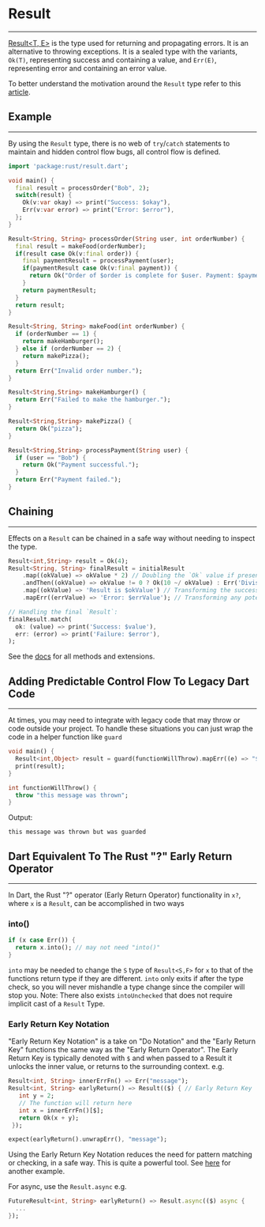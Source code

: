 # Result
***
[Result<T, E>](https://pub.dev/documentation/rust/latest/rust/Result-class.html) is the type used for returning and propagating errors. It is an alternative to throwing exceptions. It is a sealed type with the variants, `Ok(T)`, representing success and containing a value, and `Err(E)`, representing error and containing an error value.

To better understand the motivation around the `Result` type refer to this [article](https://mcmah309.github.io/#/blog/the_result_type_in_dart).

## Example
***
By using the `Result` type, there is no web of `try`/`catch` statements to maintain and hidden control flow bugs, all control flow is defined.
```dart
import 'package:rust/result.dart';

void main() {
  final result = processOrder("Bob", 2);
  switch(result) {
    Ok(v:var okay) => print("Success: $okay"),
    Err(v:var error) => print("Error: $error"),
  };
}

Result<String, String> processOrder(String user, int orderNumber) {
  final result = makeFood(orderNumber);
  if(result case Ok(v:final order)) {
    final paymentResult = processPayment(user);
    if(paymentResult case Ok(v:final payment)) {
      return Ok("Order of $order is complete for $user. Payment: $payment");
    }
    return paymentResult;
  }
  return result;
}

Result<String, String> makeFood(int orderNumber) {
  if (orderNumber == 1) {
    return makeHamburger();
  } else if (orderNumber == 2) {
    return makePizza();
  }
  return Err("Invalid order number.");
}

Result<String,String> makeHamburger() {
  return Err("Failed to make the hamburger.");
}

Result<String,String> makePizza() {
  return Ok("pizza");
}

Result<String,String> processPayment(String user) {
  if (user == "Bob") {
    return Ok("Payment successful.");
  }
  return Err("Payment failed.");
}
```

## Chaining
***
Effects on a `Result` can be chained in a safe way without
needing to inspect the type.
```dart
Result<int,String> result = Ok(4);
Result<String, String> finalResult = initialResult
    .map((okValue) => okValue * 2) // Doubling the `Ok` value if present.
    .andThen((okValue) => okValue != 0 ? Ok(10 ~/ okValue) : Err('Division by zero')) // Potentially failing operation.
    .map((okValue) => 'Result is $okValue') // Transforming the successful result into a string.
    .mapErr((errValue) => 'Error: $errValue'); // Transforming any potential error.

// Handling the final `Result`:
finalResult.match(
  ok: (value) => print('Success: $value'),
  err: (error) => print('Failure: $error'),
);
```
See the [docs] for all methods and extensions.

## Adding Predictable Control Flow To Legacy Dart Code
***
At times, you may need to integrate with legacy code that may throw or code outside your project. To handle these situations you can just wrap the code in a helper function like `guard`
```dart
void main() {
  Result<int,Object> result = guard(functionWillThrow).mapErr((e) => "$e but was guarded");
  print(result);
}

int functionWillThrow() {
  throw "this message was thrown";
}
```
Output:
```text
this message was thrown but was guarded
```

## Dart Equivalent To The Rust "?" Early Return Operator
***
In Dart, the Rust "?" operator (Early Return Operator) functionality in `x?`, where `x` is a `Result`, can be 
accomplished in two ways
### into()
```dart
if (x case Err()) {
  return x.into(); // may not need "into()"
}
```
`into` may be needed to change the `S` type of `Result<S,F>` for `x` to that of the functions return type if 
they are different.
`into` only exits if after the type check, so you will never mishandle a type change since the compiler will stop you.
Note: There also exists
`intoUnchecked` that does not require implicit cast of a `Result` Type.
### Early Return Key Notation
"Early Return Key Notation" is a take on "Do Notation" and the "Early Return Key"
functions the same way as the "Early Return Operator". The 
Early Return Key is typically denoted with `$` and when 
passed to a Result it unlocks the inner value, or returns to the surrounding context. e.g.
```dart
Result<int, String> innerErrFn() => Err("message");
Result<int, String> earlyReturn() => Result(($) { // Early Return Key
   int y = 2;
   // The function will return here
   int x = innerErrFn()[$];
   return Ok(x + y);
 });

expect(earlyReturn().unwrapErr(), "message");
```
Using the Early Return Key Notation reduces the need for pattern matching or checking, in a safe way. This is quite a 
powerful tool. See [here](tips_and_best_practices.md#pattern-matching-vs-early-return-key) for another example.

For async, use the `Result.async` e.g.
```dart
FutureResult<int, String> earlyReturn() => Result.async(($) async {
  ...
});
```

[docs]:https://pub.dev/documentation/rust/latest/result/result-library.html